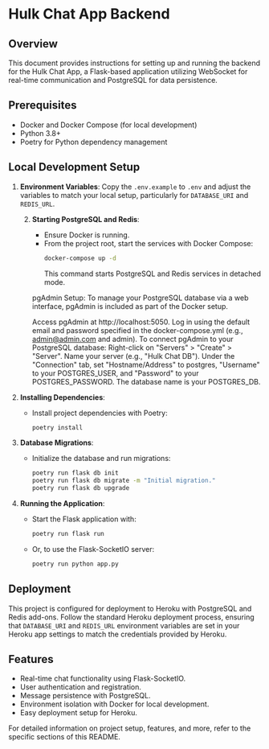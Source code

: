 # Hulk Chat App Backend

## Overview
This document provides instructions for setting up and running the backend for the Hulk Chat App, a Flask-based application utilizing WebSocket for real-time communication and PostgreSQL for data persistence.

## Prerequisites
- Docker and Docker Compose (for local development)
- Python 3.8+
- Poetry for Python dependency management

## Local Development Setup

1. **Environment Variables**: Copy the `.env.example` to `.env` and adjust the variables to match your local setup, particularly for `DATABASE_URI` and `REDIS_URL`.

   2. **Starting PostgreSQL and Redis**:
       - Ensure Docker is running.
       - From the project root, start the services with Docker Compose:
         ```bash
         docker-compose up -d
         ```
         This command starts PostgreSQL and Redis services in detached mode.

      pgAdmin Setup: To manage your PostgreSQL database via a web interface, pgAdmin is included as part of the Docker setup.
   
      Access pgAdmin at http://localhost:5050.
      Log in using the default email and password specified in the docker-compose.yml (e.g., admin@admin.com and admin).
      To connect pgAdmin to your PostgreSQL database:
      Right-click on "Servers" > "Create" > "Server".
      Name your server (e.g., "Hulk Chat DB").
      Under the "Connection" tab, set "Hostname/Address" to postgres, "Username" to your POSTGRES_USER, and "Password" to your POSTGRES_PASSWORD. The database name is your POSTGRES_DB.


3. **Installing Dependencies**:
    - Install project dependencies with Poetry:
      ```bash
      poetry install
      ```

4. **Database Migrations**:
    - Initialize the database and run migrations:
      ```bash
      poetry run flask db init  
      poetry run flask db migrate -m "Initial migration."
      poetry run flask db upgrade
      ```

5. **Running the Application**:
    - Start the Flask application with:
      ```bash
      poetry run flask run
      ```
    - Or, to use the Flask-SocketIO server:
      ```bash
      poetry run python app.py
      ```

## Deployment

This project is configured for deployment to Heroku with PostgreSQL and Redis add-ons. Follow the standard Heroku deployment process, ensuring that `DATABASE_URI` and `REDIS_URL` environment variables are set in your Heroku app settings to match the credentials provided by Heroku.

## Features

- Real-time chat functionality using Flask-SocketIO.
- User authentication and registration.
- Message persistence with PostgreSQL.
- Environment isolation with Docker for local development.
- Easy deployment setup for Heroku.

For detailed information on project setup, features, and more, refer to the specific sections of this README.

